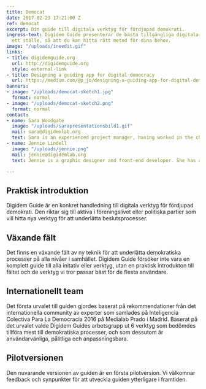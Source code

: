 ```yaml
---
title: Democat
date: 2017-02-23 17:21:00 Z
ref: democat
excerpt: Din guide till digitala verktyg för fördjupad demokrati.
ingress-text: Digidem Guide presenterar de bästa tillgängliga digitala verktygen på
  ett ställe, så att du kan hitta rätt metod för dina behov.
image: "/uploads/ineedit.gif"
links:
- title: digidemguide.org
  url: http://digidemguide.org
  style: external-link
- title: Designing a guiding app for digital democracy
  url: https://medium.com/@p_jo/designing-a-guiding-app-for-digital-democracy-1ba223b7968e
banners:
- image: "/uploads/democat-sketch1.jpg"
  format: normal
- image: "/uploads/democat-sketch2.png"
  format: normal
contact:
- name: Sara Woodgate
  image: "/uploads/sarapresentationsbild1.gif"
  mail: sara@digidemlab.org
  text: Sara is an experienced project manager, having worked in the charity sector for the last 7 years. Her expertise is within fundraising, marketing and communications.
- name: Jennie Lindell
  image: "/uploads/jennie.png"
  mail: jennie@digidemlab.org
  text: Jennie is a graphic designer and front-end developer. She has a master degree in design and 6 years of experience from design practice. Her expertise is visual communication and digital design.

---
```


## Praktisk introduktion
Digidem Guide är en konkret handledning till digitala verktyg för fördjupad demokrati. Den riktar sig till aktiva i föreningslivet eller politiska partier som vill hitta nya verktyg för att underlätta beslutsprocesser.

## Växande fält
Det finns en växande fält av ny teknik för att underlätta demokratiska processer på alla nivåer i samhället. Digidem Guide försöker inte vara en komplett guide till alla initativ eller verktyg, utan en praktisk introdukton till fältet och de verktyg vi tror passar bäst för de flesta användare.

## Internationellt team
Det första urvalet till guiden gjordes baserat på rekommendationer från det internationella community av experter som samlades på Inteligencia Colectiva Para La Democracia 2016 på Medialab Prado i Madrid. Baserat på det urvalet valde Digidem Guides arbetsgrupp ut 6 verktyg som bedömdes tillföra mest till demokratiska processer, och som dessutom är användarvänliga, pålitliga och anpassningsbara.

## Pilotversionen
Den nuvarande versionen av guiden är en första pilotversion. Vi välkomnar feedback och synpunkter för att utveckla guiden ytterligare i framtiden.

